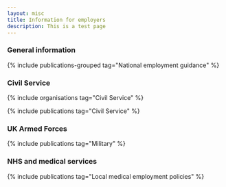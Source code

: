 ```yaml
---
layout: misc
title: Information for employers
description: This is a test page
---
```


### General information

{% include publications-grouped tag="National employment guidance" %}

### Civil Service

{% include organisations tag="Civil Service" %}

{% include publications tag="Civil Service" %}

### UK Armed Forces

{% include publications tag="Military" %}

### NHS and medical services

{% include publications tag="Local medical employment policies" %}